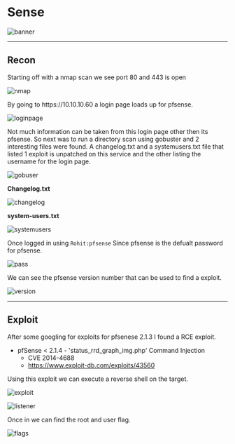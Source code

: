 <h1>Sense</h1>

![banner](https://imgur.com/MgzNLdR.png)

<hr></hr>

<h2>Recon</h2>

<p>Starting off with a nmap scan we see port 80 and 443 is open</p>

![nmap](https://imgur.com/v1e7F8o.png)


<p>By going to https://10.10.10.60 a login page loads up for pfsense.</p>

![loginpage](https://imgur.com/XMDZiMD.png)

Not much information can be taken from this login page other then its pfsense.
So next was to run a directory scan using gobuster and 2 interesting files were found. A changelog.txt and a systemusers.txt file that listed 1 exploit is unpatched on this service and the other listing the username for the login page.

![gobuser](https://imgur.com/kvFO8T8.png)

<b>Changelog.txt</b>

![changelog](https://imgur.com/YwC1qi6.png)

<b>system-users.txt</b>

![systemusers](https://imgur.com/KzHy2RF.png)

Once logged in using <code>Rohit:pfsense</code>
Since pfsense is the defualt password for pfsense.

![pass](https://imgur.com/6PSIo6A.png)

We can see the pfsense version number that can be used to find a exploit. 

![version](https://imgur.com/HmMH8ov.png)

<hr></hr>

<h2>Exploit</h2>

After some googling for exploits for pfsenese 2.1.3 I found a RCE exploit.

- pfSense < 2.1.4 - 'status_rrd_graph_img.php' Command Injection
    - CVE 2014-4688
    - https://www.exploit-db.com/exploits/43560

Using this exploit we can execute a reverse shell on the target.

![exploit](https://imgur.com/RHo0fyq.png)

![listener](https://imgur.com/IBCGwH7.png)

Once in we can find the root and user flag.

![flags](https://imgur.com/Bq4qGGT.png)